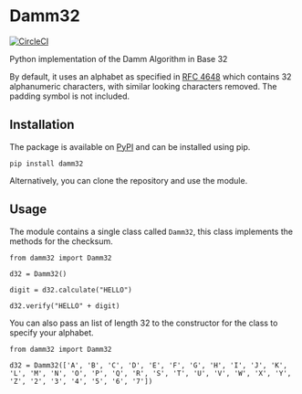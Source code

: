 # Damm32

[![CircleCI](https://circleci.com/gh/pyinv/damm32.svg?style=svg)](https://circleci.com/gh/pyinv/damm32)

Python implementation of the Damm Algorithm in Base 32

By default, it uses an alphabet as specified in [RFC 4648](https://tools.ietf.org/html/rfc4648) which contains 32 alphanumeric characters, with similar looking characters removed. The padding symbol is not included.

## Installation

The package is available on [PyPI](https://pypi.org/project/damm32/) and can be installed using pip.

`pip install damm32`

Alternatively, you can clone the repository and use the module.

## Usage

The module contains a single class called `Damm32`, this class implements the methods for the checksum.

```
from damm32 import Damm32

d32 = Damm32()

digit = d32.calculate("HELLO")

d32.verify("HELLO" + digit)

```

You can also pass an list of length 32 to the constructor for the class to specify your alphabet.

```
from damm32 import Damm32

d32 = Damm32(['A', 'B', 'C', 'D', 'E', 'F', 'G', 'H', 'I', 'J', 'K', 'L', 'M', 'N', 'O', 'P', 'Q', 'R', 'S', 'T', 'U', 'V', 'W', 'X', 'Y', 'Z', '2', '3', '4', '5', '6', '7'])

```
